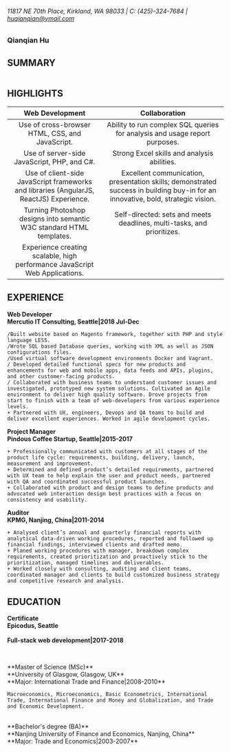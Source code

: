 


###### 11817 NE 70th Place, Kirkland, WA 98033 | C: (425)-324-7684 | huqianqian@ymail.com ######          
### Qianqian Hu ###

SUMMARY
---
  ```As a PM, I evangelized the customers voice and needs, drove appropriate product decisions based on both qualitative and quantitative data, coordinated engineering and UX team, and managed timelines and deliverables. With the strong curiosity and passion for owning projects end-to-end, building it from the ground up, and shipping it to customers through a dynamic and interactive platform, I converted myself to be a developer. I have the eager to find the missing puzzle of a full products life cycle, which for me is the understanding of code. Thus, I broke into this industry with a PM background. With the working experience of a web developer, I know more of the magic and limits of technical, which now inspires me to looking for opportunities to dive deeply in the development cycle.
  ```

HIGHLIGHTS
---
| Web Development | Collaboration   |
| :-------------: | :-------------: |
| Use of cross-browser HTML, CSS, and JavaScript. | Ability to run complex SQL queries for analysis and usage report purposes. |
| Use of server-side JavaScript, PHP, and C#. |Strong Excel skills and analysis abilities. |
| Use of client-side JavaScript frameworks and libraries (AngularJS, ReactJS) Experience.| Excellent communication, presentation skills; demonstrated success in building buy-in for an innovative, bold, strategic vision. |
| Turning Photoshop designs into semantic W3C standard HTML templates. | Self-directed: sets and meets deadlines, multi-tasks, and prioritizes. |
| Experience creating scalable, high performance JavaScript Web Applications. |   |


EXPERIENCE
---
**Web Developer**<br/>
**Mercutio IT Consulting, Seattle|2018 Jul-Dec**<br/>
```/+ Created web designs in HTML and CSS. Implemented functionality in JavaScript (and JavaScript-based frameworks/libraries) and server-side languages/frameworks. Worked with back-end developers to create the best possible user experience and reduce the latency of page load.
/Built website based on Magento framework, together with PHP and style language LESS.
/Wrote SQL based Database queries, working with XML as well as JSON configurations files.
/Used virtual software development environments Docker and Vagrant.
/ Developed detailed functional specs for new products and enhancements for web and mobile apps, data feeds and APIs, plugins, and other customer-facing products.
/ Collaborated with business teams to understand customer issues and investigated, prototyped new system solutions. Cultivated an Agile environment to deliver high quality software. Drove projects from start to finish with a team of web-developers from various experience levels.
+ Partnered with UX, engineers, Devops and QA teams to build and deliver excellent experiences. Worked in agile development cycles.
```
**Project Manager**<br/>
**Pindous Coffee Startup, Seattle|2015-2017**<br/>
```
+ Professionally communicated with customers at all stages of the product life cycle: requirements, building, delivery, launch, measurement and improvement.
+ Determined and defined product’s detailed requirements, partnered with UX team to help explain the user and product needs, partnered with QA and coordinated successful product launches.
+ Collaborated with product and design teams to define products and advocated web interaction design best practices with a focus on consistency and usability.
```
**Auditor**<br/>
**KPMG, Nanjing, China|2011-2014**<br/>
```
+ Analysed client’s annual and quarterly financial reports with analytical data-driven working procedures, reported and followed up financial findings, interviewed clients and drafted memo.
+ Planed working procedures with manager, breakdown complex requirements, created prioritization and proactively stick to the prioritization, managed timelines and deliverables.
+ Worked closely with consulting, auditing and client teams, coordinated manager and clients to build customized business strategy and competitive research and analysis.
```
EDUCATION
---
**Certificate**<br/>
**Epicodus, Seattle**<br/> 		
**Full-stack web development|2017-2018**<br/>

```Full-stack web development immersive courses which covered various programming technologies including HTML, CSS, JavaScript, Ruby, C#, database management system, AngularJS, RestAPI, React and Redux.
```
<br/>
**Master of Science (MSc)**<br/>
**University of Glasgow, Glasgow, UK**<br/>
**Major: International Trade and Finance|2008-2010**<br/>

    Macroeconomics, Microeconomics, Basic Econometrics, International Trade, International Finance and Money and Globalization, and Trade and Economic Development.

<br/>
**Bachelor's degree (BA)**<br/>
**Nanjing University of Finance and Economics, Nanjing, China**<br/>
**Major: Trade and Economics|2003-2007**<br/>

```Accountancy, Statistics, Monetary Banking, International Marketing, Probability Theory and Mathematical Statistics, Econometrics, Public finance, International Finance, International Trade Laws, International Economics, and Multinational Investment and management.
```
